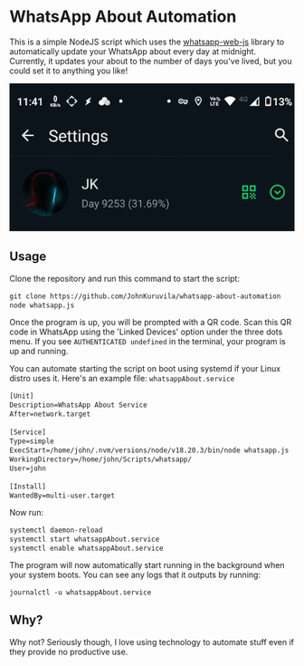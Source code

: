 # WhatsApp About Automation

This is a simple NodeJS script which uses the [whatsapp-web-js](https://github.com/pedroslopez/whatsapp-web.js) library to automatically update your WhatsApp about every day at midnight. Currently, it updates your about to the number of days you've lived, but you could set it to anything you like!

![about-example-image](./images/about-image.png)

## Usage

Clone the repository and run this command to start the script:

```
git clone https://github.com/JohnKuruvila/whatsapp-about-automation
node whatsapp.js
```

Once the program is up, you will be prompted with a QR code. Scan this QR code in WhatsApp using the 'Linked Devices' option under the three dots menu. If you see `AUTHENTICATED undefined` in the terminal, your program is up and running.

You can automate starting the script on boot using systemd if your Linux distro uses it. Here's an example file:
`whatsappAbout.service`

```
[Unit]
Description=WhatsApp About Service
After=network.target

[Service]
Type=simple
ExecStart=/home/john/.nvm/versions/node/v18.20.3/bin/node whatsapp.js
WorkingDirectory=/home/john/Scripts/whatsapp/
User=john

[Install]
WantedBy=multi-user.target
```

Now run:

```
systemctl daemon-reload
systemctl start whatsappAbout.service
systemctl enable whatsappAbout.service
```

The program will now automatically start running in the background when your system boots. You can see any logs that it outputs by running:

```
journalctl -u whatsappAbout.service
```

## Why?

Why not? Seriously though, I love using technology to automate stuff even if they provide no productive use.

